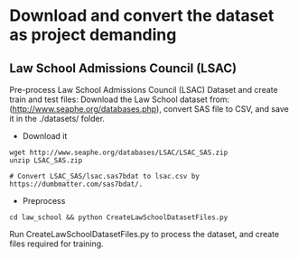 # Download and convert the dataset as project demanding 

## Law School Admissions Council (LSAC)
Pre-process Law School Admissions Council (LSAC) Dataset and create train and test files:
Download the Law School dataset from: (http://www.seaphe.org/databases.php), convert SAS file to CSV, and save it in the ./datasets/ folder.


- Download it 
```
wget http://www.seaphe.org/databases/LSAC/LSAC_SAS.zip
unzip LSAC_SAS.zip

# Convert LSAC_SAS/lsac.sas7bdat to lsac.csv by https://dumbmatter.com/sas7bdat/.

```
- Preprocess 
```
cd law_school && python CreateLawSchoolDatasetFiles.py
```
Run CreateLawSchoolDatasetFiles.py to process the dataset, and create files required for training.
